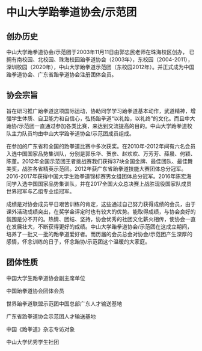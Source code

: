# 中山大学跆拳道协会/示范团

## 创办历史

中山大学跆拳道协会/示范团于2003年11月11日由郭忠民老师在珠海校区创办， 已拥有南校园、北校园、珠海校园跆拳道协会（2003年），东校园（2004-2011），深圳校园（2020年），中山大学跆拳道示范团（东校园2012年）。并正式成为中国跆拳道协会、广东省跆拳道协会注册团体会员。

## 协会宗旨

旨在研习推广跆拳道这项国际运动，协助同学学习跆拳道基本动作，武道精神，增强学生体质、自卫能力和自信心，弘扬跆拳道“以礼始，以礼终”的文化。而且中大跆协/示范团一直通过参加各类比赛，来达到交流提高的目的。中山大学跆拳道校队主力队员均由中山大学跆拳道协会/示范团成员组成。

在参加的广东省和全国的跆拳道比赛中多次获奖。在2010年-2012年间有六名会员入选中国国家品势集训队，分别是郭乐华、贺彦、赵欢欢、万芳芳、薛晨、何颖、陈董。2012年全国示范团王者挑战赛我们获得37块全国金牌、最佳团队、最佳舞美奖，战胜各省精英示范团。2012年获广东省跆拳道技能大赛团体总分冠军。2016-2017年获得中国大学生跆拳道锦标赛男女组团体总分冠军。2016年陈宏海同学入选中国国家品势集训队，并在2017全国大众总决赛上战胜现役国家队成员世界冠军与乙组专业组冠军。

成绩是对协会成员平日艰苦训练的肯定，这些通过自己努力获得成绩的会员，由于课外活动成绩突出，在奖学金评定时也有较大的优势。能取得成绩，与协会良好的氛围是分不开的。热情、团结、坚持，协会优秀的社团文化薪火相传，使协会一直在发展壮大，不断获得更好的成绩。中山大学跆拳道协会/示范团在这成立期间，培养了一批又一批的跆拳道爱好者。而历届的会员总会对协会/示范团产生深厚的感情，怀念训练的日子，怀念跆协/示范团这个温暖的大家庭。

## 团体性质

中国大学生跆拳道协会副主席单位

中国跆拳道协会团体会员

世界跆拳道联盟示范团中国总部广东人才输送基地

广东省跆拳道协会示范团人才输送基地

中国《跆拳道》杂志专访对象

中山大学优秀学生社团